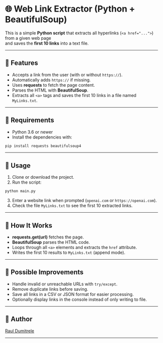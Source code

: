 # 🌐 Web Link Extractor (Python + BeautifulSoup)

This is a simple **Python script** that extracts all hyperlinks (`<a href="...">`) from a given web page  
and saves the **first 10 links** into a text file.

---

## 🔹 Features

- Accepts a link from the user (with or without `https://`).
- Automatically adds `https://` if missing.
- Uses **requests** to fetch the page content.
- Parses the HTML with **BeautifulSoup**.
- Extracts all `<a>` tags and saves the first 10 links in a file named `MyLinks.txt`.

---

## 🔹 Requirements

- Python 3.6 or newer  
- Install the dependencies with:

```bash
pip install requests beautifulsoup4
```

---

## 🔹 Usage

1. Clone or download the project.
2. Run the script:

```bash
python main.py
```

3. Enter a website link when prompted (`openai.com` or `https://openai.com`).
4. Check the file `MyLinks.txt` to see the first 10 extracted links.

---

## 🔹 How It Works

- **requests.get(url)** fetches the page.
- **BeautifulSoup** parses the HTML code.
- Loops through all `<a>` elements and extracts the `href` attribute.
- Writes the first 10 results to `MyLinks.txt` (append mode).

---

## 🔹 Possible Improvements

- Handle invalid or unreachable URLs with `try/except`.
- Remove duplicate links before saving.
- Save all links in a CSV or JSON format for easier processing.
- Optionally display links in the console instead of only writing to file.

---

## 🔹 Author

[Raul Dumitrele](https://github.com/Raul-Dumitrele)

---
